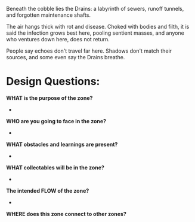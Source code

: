 
Beneath the cobble lies the Drains: a labyrinth of sewers, runoff tunnels, and forgotten maintenance shafts.

The air hangs thick with rot and disease. Choked with bodies and filth, it is said the infection grows best here, pooling sentient masses, and anyone who ventures down here, does not return.

People say echoes don't travel far here. Shadows don't match their sources, and some even say the Drains breathe.



# Design Questions:

**WHAT is the purpose of the zone?**

- 


**WHO are you going to face in the zone?**

- 


**WHAT obstacles and learnings are present?**

- 


**WHAT collectables will be in the zone?**

- 


**The intended FLOW of the zone?**

- 


**WHERE does this zone connect to other zones?**